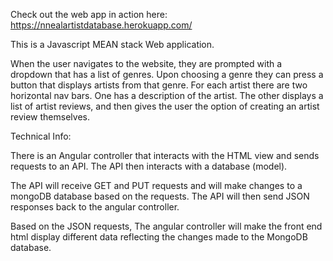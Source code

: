 Check out the web app in action here: 
https://nnealartistdatabase.herokuapp.com/

This is a Javascript MEAN stack Web application. 

When the user navigates to the website, they are prompted with a dropdown that has a list of genres. Upon choosing a genre they can press a button that displays artists from that genre. For each artist there are two horizontal nav bars. One has a description of the artist. The other displays a list of artist reviews, and then gives the user the option of creating an artist review themselves.


Technical Info:

There is an Angular controller that interacts with the HTML view and sends requests to an API. The API then interacts with a database (model).

The API will receive GET and PUT requests and will make changes to a mongoDB database based on the requests. The API will then send JSON responses back to the angular controller.

Based on the JSON requests, The angular controller will make the front end html display different data reflecting the changes made to the MongoDB database.


